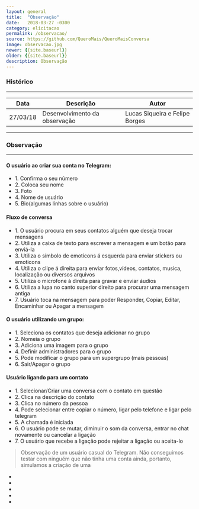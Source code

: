 ```yaml
---
layout: general
title:  "Observação"
date:   2018-03-27 -0300
category: elicitacao
permalink: /observacao/
source: https://github.com/QueroMais/QueroMaisConversa
image: observacao.jpg
newer: {{site.baseurl}}
older: {{site.baseurl}}
description: Observação
---
```


### Histórico
_____________

<table class="mdl-data-table mdl-js-data-table  mdl-shadow--2dp">
  <thead>
    <tr>
      <th class="mdl-data-table__cell--non-numeric">Data</th>
      <th class="mdl-data-table__cell--non-numeric">Descrição</th>
      <th class="mdl-data-table__cell--non-numeric">Autor</th>
    </tr>
  </thead>
  <tbody>
    <tr>
      <td class="mdl-data-table__cell--non-numeric">27/03/18</td>
      <td class="mdl-data-table__cell--non-numeric">Desenvolvimento da observação</td>
      <td class="mdl-data-table__cell--non-numeric">Lucas Siqueira e Felipe Borges</td>
    </tr>
  </tbody>
</table>

______________
### Observação
______________

#### O usuário ao criar sua conta no Telegram:

<ul class='mdl-list'>
  <li class="mdl-list__item">1. Confirma o seu número</li>
  <li class="mdl-list__item">2. Coloca seu nome</li>
  <li class="mdl-list__item">3. Foto</li>
  <li class="mdl-list__item">4. Nome de usuário</li>
  <li class="mdl-list__item">5. Bio(algumas linhas sobre o usuário)</li>
</ul>

#### Fluxo de conversa

<ul class='mdl-list'>
  <li class="mdl-list__item">1. O usuário procura em seus contatos alguém que deseja trocar mensagens</li>
  <li class="mdl-list__item">2. Utiliza a caixa de texto para escrever a mensagem e um botão para enviá-la</li>
  <li class="mdl-list__item">3. Utiliza o símbolo de emoticons á esquerda para enviar stickers ou emoticons</li>
  <li class="mdl-list__item">4. Utiliza o clipe á direita para enviar fotos,vídeos, contatos, musica, localização ou diversos arquivos</li>
  <li class="mdl-list__item">5. Utiliza o microfone à direita para gravar e enviar áudios</li>
  <li class="mdl-list__item">6. Utiliza a lupa no canto superior direito para procurar uma mensagem antiga</li>
  <li class="mdl-list__item">7. Usuário toca na mensagem para poder Responder, Copiar, Editar, Encaminhar ou Apagar a mensagem</li>
</ul>

#### O usuário utilizando um grupo:

<ul class='mdl-list'>
  <li class="mdl-list__item">1. Seleciona os contatos que deseja adicionar no grupo</li>
  <li class="mdl-list__item">2. Nomeia o grupo</li>
  <li class="mdl-list__item">3. Adiciona uma imagem para o grupo</li>
  <li class="mdl-list__item">4. Definir administradores para o grupo</li>
  <li class="mdl-list__item">5. Pode modificar o grupo para um supergrupo (mais pessoas)</li>
  <li class="mdl-list__item">6. Sair/Apagar o grupo</li>
</ul>

#### Usuário ligando para um contato

<ul class='mdl-list'>
  <li class="mdl-list__item">1. Selecionar/Criar uma conversa com o contato em questão</li>
  <li class="mdl-list__item">2. Clica na descrição do contato</li>
  <li class="mdl-list__item">3. Clica no número da pessoa</li>
  <li class="mdl-list__item">4. Pode selecionar entre copiar o número, ligar pelo telefone e ligar pelo telegram</li>
  <li class="mdl-list__item">5. A chamada é iniciada</li>
  <li class="mdl-list__item">6. O usuário pode se mutar, diminuir o som da conversa, entrar no chat novamente ou cancelar a ligação</li>
  <li class="mdl-list__item">7. O usuário que recebe a ligação pode rejeitar a ligação ou aceita-lo</li>
</ul>

> Observação de um usuário casual do Telegram. Não conseguimos testar com ninguém que não tinha uma conta ainda, portanto, simulamos a criação de uma

<ul class='mdl-list'>
  <li class="mdl-list__item"></li>
  <li class="mdl-list__item"></li>
  <li class="mdl-list__item"></li>
  <li class="mdl-list__item"></li>
  <li class="mdl-list__item"></li>
</ul>